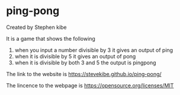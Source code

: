 # ping-pong
Created by Stephen kibe

It is a game that shows the following 

1. when you input a number divisible by 3 it gives an output of ping
2. when it is divisible by 5 it gives an output of pong
3. when it is divisible by both 3 and 5 the output is pingpong

The link to the website is  https://stevekibe.github.io/ping-pong/

The lincence to the webpage is https://opensource.org/licenses/MIT

